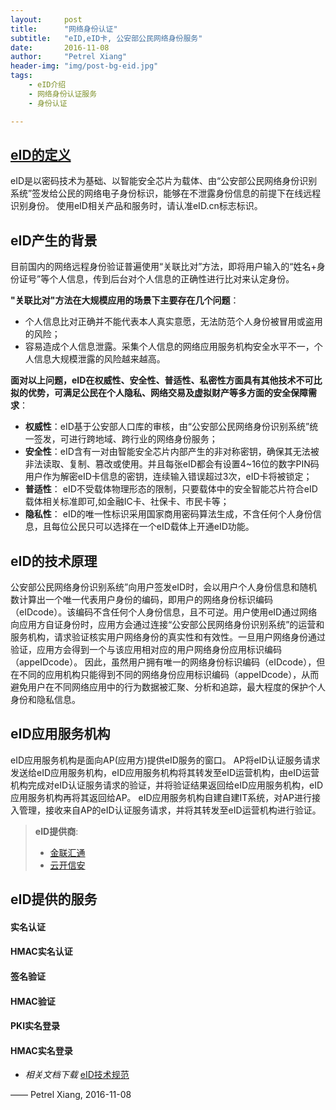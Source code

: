 ```yaml
---
layout:     post
title:      "网络身份认证"
subtitle:   "eID,eID卡, 公安部公民网络身份服务"
date:       2016-11-08
author:     "Petrel Xiang"
header-img: "img/post-bg-eid.jpg"
tags:
    - eID介绍
    - 网络身份认证服务
    - 身份认证

---
```



## [eID的定义](http://eid.cn/index.html)
eID是以密码技术为基础、以智能安全芯片为载体、由“公安部公民网络身份识别系统”签发给公民的网络电子身份标识，能够在不泄露身份信息的前提下在线远程识别身份。
使用eID相关产品和服务时，请认准eID.cn标志标识。


## eID产生的背景


目前国内的网络远程身份验证普遍使用“关联比对”方法，即将用户输入的“姓名+身份证号”等个人信息，传到后台对个人信息的正确性进行比对来认定身份。

**"关联比对"方法在大规模应用的场景下主要存在几个问题**：

* 个人信息比对正确并不能代表本人真实意愿，无法防范个人身份被冒用或盗用的风险；
* 容易造成个人信息泄露。采集个人信息的网络应用服务机构安全水平不一，个人信息大规模泄露的风险越来越高。

**面对以上问题，eID在权威性、安全性、普适性、私密性方面具有其他技术不可比拟的优势，可满足公民在个人隐私、网络交易及虚拟财产等多方面的安全保障需求**：

* **权威性**：eID基于公安部人口库的审核，由“公安部公民网络身份识别系统”统一签发，可进行跨地域、跨行业的网络身份服务；
* **安全性**：eID含有一对由智能安全芯片内部产生的非对称密钥，确保其无法被非法读取、复制、篡改或使用。并且每张eID都会有设置4~16位的数字PIN码用户作为解密eID卡信息的密钥，连续输入错误超过3次，eID卡将被锁定；
* **普适性**： eID不受载体物理形态的限制，只要载体中的安全智能芯片符合eID载体相关标准即可,如金融IC卡、社保卡、市民卡等；
* **隐私性**： eID的唯一性标识采用国家商用密码算法生成，不含任何个人身份信息，且每位公民只可以选择在一个eID载体上开通eID功能。


## eID的技术原理


公安部公民网络身份识别系统”向用户签发eID时，会以用户个人身份信息和随机数计算出一个唯一代表用户身份的编码，即用户的网络身份标识编码（eIDcode）。该编码不含任何个人身份信息，且不可逆。用户使用eID通过网络向应用方自证身份时，应用方会通过连接“公安部公民网络身份识别系统”的运营和服务机构，请求验证核实用户网络身份的真实性和有效性。一旦用户网络身份通过验证，应用方会得到一个与该应用相对应的用户网络身份应用标识编码（appeIDcode）。
因此，虽然用户拥有唯一的网络身份标识编码（eIDcode），但在不同的应用机构只能得到不同的网络身份应用标识编码（appeIDcode），从而避免用户在不同网络应用中的行为数据被汇聚、分析和追踪，最大程度的保护个人身份和隐私信息。


## eID应用服务机构


eID应用服务机构是面向AP(应用方)提供eID服务的窗口。 AP将eID认证服务请求发送给eID应用服务机构，eID应用服务机构将其转发至eID运营机构，由eID运营机构完成对eID认证服务请求的验证，并将验证结果返回给eID应用服务机构，eID应用服务机构再将其返回给AP。
eID应用服务机构自建自建IT系统，对AP进行接入管理，接收来自AP的eID认证服务请求，并将其转发至eID运营机构进行验证。


> **eID提供商**:
>
> * [金联汇通](http://www.eidlink.com)
> * [云开信安](http://www.eidsp.cn)


## eID提供的服务

#### 实名认证

#### HMAC实名认证

#### 签名验证

#### HMAC验证

#### PKI实名登录

#### HMAC实名登录


* *相关文档下载*  <a href="{{ site.baseurl }}/img/in-post/post-eid/eID应用技术规范v1.docx">eID技术规范</a>


—— Petrel Xiang, 2016-11-08
